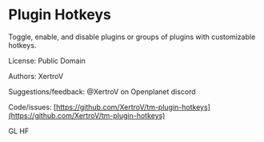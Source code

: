 # Plugin Hotkeys

Toggle, enable, and disable plugins or groups of plugins with customizable hotkeys.

License: Public Domain

Authors: XertroV

Suggestions/feedback: @XertroV on Openplanet discord

Code/issues: [https://github.com/XertroV/tm-plugin-hotkeys](https://github.com/XertroV/tm-plugin-hotkeys)

GL HF
